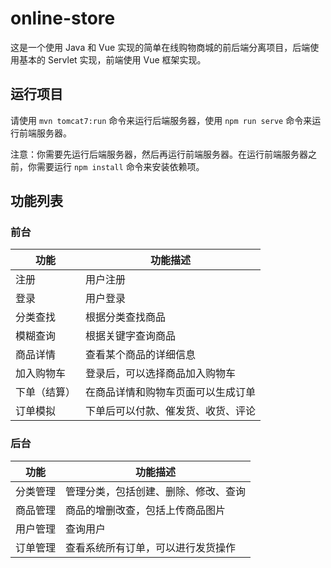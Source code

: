# online-store

这是一个使用 Java 和 Vue 实现的简单在线购物商城的前后端分离项目，后端使用基本的 Servlet 实现，前端使用 Vue 框架实现。

## 运行项目

请使用 `mvn tomcat7:run` 命令来运行后端服务器，使用 `npm run serve` 命令来运行前端服务器。

注意：你需要先运行后端服务器，然后再运行前端服务器。在运行前端服务器之前，你需要运行 `npm install` 命令来安装依赖项。

## 功能列表

### 前台

| 功能         | 功能描述                           |
| ------------ | ---------------------------------- |
| 注册         | 用户注册                           |
| 登录         | 用户登录                           |
| 分类查找     | 根据分类查找商品                   |
| 模糊查询     | 根据关键字查询商品                 |
| 商品详情     | 查看某个商品的详细信息             |
| 加入购物车   | 登录后，可以选择商品加入购物车     |
| 下单（结算） | 在商品详情和购物车页面可以生成订单 |
| 订单模拟     | 下单后可以付款、催发货、收货、评论 |

### 后台

| 功能     | 功能描述                             |
| -------- | ------------------------------------ |
| 分类管理 | 管理分类，包括创建、删除、修改、查询 |
| 商品管理 | 商品的增删改查，包括上传商品图片     |
| 用户管理 | 查询用户                             |
| 订单管理 | 查看系统所有订单，可以进行发货操作   |

